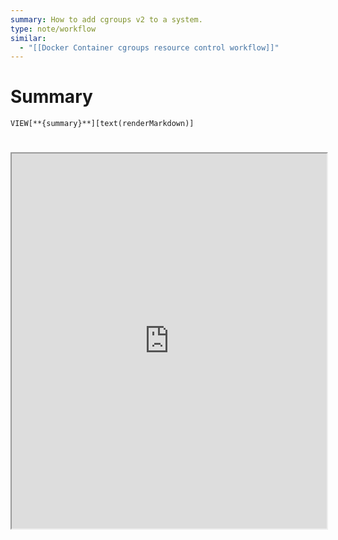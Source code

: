 ```yaml
---
summary: How to add cgroups v2 to a system.
type: note/workflow
similar:
  - "[[Docker Container cgroups resource control workflow]]"
---
```

# Summary
`VIEW[**{summary}**][text(renderMarkdown)]`
# 

<iframe src="https://medium.com/@weidagang/linux-beyond-the-basics-cgroups-f157d93bd755" style="width: 100%; height: 600px;background-color:white;"></iframe>